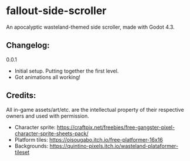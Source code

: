 # fallout-side-scroller
An apocalyptic wasteland-themed side scroller, made with Godot 4.3.

## Changelog:
0.0.1
- Initial setup. Putting together the first level.
- Got animations all working!

## Credits:
All in-game assets/art/etc. are the intellectual property of their respective owners and used with permission.

- Character sprite: https://craftpix.net/freebies/free-gangster-pixel-character-sprite-sheets-pack/
- Platform tiles: https://oisougabo.itch.io/free-platformer-16x16
- Backgrounds: https://quintino-pixels.itch.io/wasteland-plataformer-tileset
